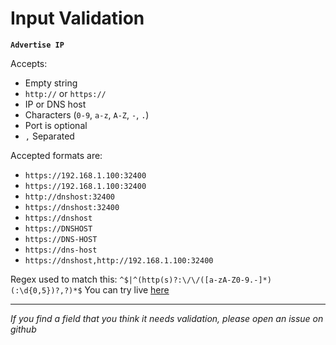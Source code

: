 # Input Validation

**`Advertise IP`**

Accepts:

- Empty string
- `http://` or `https://`
- IP or DNS host
- Characters (`0-9`, `a-z`, `A-Z`, `-`, `.`)
- Port is optional
- `,` Separated

Accepted formats are:

- `https://192.168.1.100:32400`
- `https://192.168.1.100:32400`
- `http://dnshost:32400`
- `https://dnshost:32400`
- `https://dnshost`
- `https://DNSHOST`
- `https://DNS-HOST`
- `https://dns-host`
- `https://dnshost,http://192.168.1.100:32400`

Regex used to match this: `^$|^(http(s)?:\/\/([a-zA-Z0-9.-]*)(:\d{0,5})?,?)*$`
You can try live [here](https://regex101.com/r/zay2xO/1)

---

_If you find a field that you think it needs validation, please open an issue on github_
